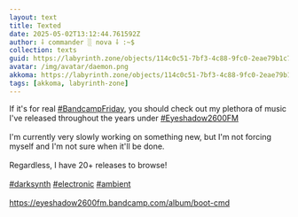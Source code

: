 ```yaml
---
layout: text
title: Texted
date: 2025-05-02T13:12:44.761592Z
author: ⸸ commander ░ nova ⸸ :~$
collection: texts
guid: https://labyrinth.zone/objects/114c0c51-7bf3-4c88-9fc0-2eae79b1c72a
avatar: /img/avatar/daemon.png
akkoma: https://labyrinth.zone/objects/114c0c51-7bf3-4c88-9fc0-2eae79b1c72a
tags: [akkoma, labyrinth-zone]
---
```


<p>If it's for real <a class="hashtag" data-tag="bandcampfriday" href="https://labyrinth.zone/tag/bandcampfriday" rel="tag ugc">#BandcampFriday</a>, you should check out my plethora of music I've released throughout the years under <a class="hashtag" data-tag="eyeshadow2600fm" href="https://labyrinth.zone/tag/eyeshadow2600fm" rel="tag ugc">#Eyeshadow2600FM</a><br><br>I'm currently very slowly working on something new, but I'm not forcing myself and I'm not sure when it'll be done.<br><br>Regardless, I have 20+ releases to browse!<br><br><a class="hashtag" data-tag="darksynth" href="https://labyrinth.zone/tag/darksynth" rel="tag ugc">#darksynth</a> <a class="hashtag" data-tag="electronic" href="https://labyrinth.zone/tag/electronic" rel="tag ugc">#electronic</a> <a class="hashtag" data-tag="ambient" href="https://labyrinth.zone/tag/ambient" rel="tag ugc">#ambient</a><br><br><a href="https://eyeshadow2600fm.bandcamp.com/album/boot-cmd" rel="ugc">https://eyeshadow2600fm.bandcamp.com/album/boot-cmd</a></p>
